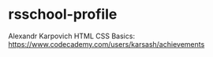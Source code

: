 # rsschool-profile
Alexandr Karpovich
HTML CSS Basics: https://www.codecademy.com/users/karsash/achievements